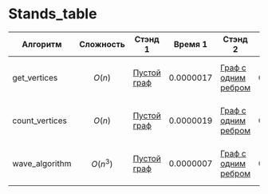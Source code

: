 # Stands_table
|Алгоритм|Сложность|Стэнд 1|Время 1|Стэнд 2|Время 2|Стэнд 3|Время 3|Стэнд 4|Время 4|Стэнд 5|Время 5|Стэнд 6|Время 6|Стэнд 7|Время 7|Стэнд 8|Время 8|Стэнд 9|Время 9|Стэнд 10|Время 10|
|-|-|-|-|-|-|-|-|-|-|-|-|-|-|-|-|-|-|-|-|-|-|
|get_vertices|$$O(n)$$ |[Пустой граф](https://github.com/9MAKSim2/Fundamental-repository/tree/main/STAND_get_vertices/STAND_get_vertices_1.py)|0.0000017|[Граф с одним ребром](https://github.com/9MAKSim2/Fundamental-repository/tree/main/STAND_get_vertices_2.py)|0.0000031|[Граф с несколькими ребрами](https://github.com/9MAKSim2/Fundamental-repository/tree/main/STAND_get_vertices/STAND_get_vertices_3.py)|0.0000041|[Граф с повторяющимися вершинами в разных ребрах](https://github.com/9MAKSim2/Fundamental-repository/tree/main/STAND_get_vertices/STAND_get_vertices_4.py)|0.0000041|[Граф со строковыми вершинами](https://github.com/9MAKSim2/Fundamental-repository/tree/main/STAND_get_vertices/STAND_get_vertices_5.py)|0.0000035|[Граф с вершинами разных типов](https://github.com/9MAKSim2/Fundamental-repository/tree/main/STAND_get_vertices/STAND_get_vertices_6.py)|0.0000042|[Количество ребер: 100](https://github.com/9MAKSim2/Fundamental-repository/tree/main/STAND_get_vertices/STAND_get_vertices_amount_of_data.py)|0.0000153|[Количество ребер: 1000](https://github.com/9MAKSim2/Fundamental-repository/blob/main/STAND_get_vertices_amount_of_data.py)|0.0001864|[Количество ребер: 10000](https://github.com/9MAKSim2/Fundamental-repository/tree/main/STAND_get_vertices/STAND_get_vertices_amount_of_data.py)|0.0010567|[Количество ребер: 100000](https://github.com/9MAKSim2/Fundamental-repository/blob/main/STAND_get_vertices_amount_of_data.py)|0.0166491|
|count_vertices|$$O(n)$$ |[Пустой граф](https://github.com/9MAKSim2/Fundamental-repository/tree/main/STAND_count_vertices/STAND_count_vertices_1.py)|0.0000019|[Граф с одним ребром](https://github.com/9MAKSim2/Fundamental-repository/tree/main/STAND_count_vertices/STAND_count_vertices_2.py)|0.0000023|[Граф с несколькими ребрами](https://github.com/9MAKSim2/Fundamental-repository/tree/main/STAND_count_vertices_3.py)|0.0000041|[Граф с повторяющимися вершинами в разных ребрах](https://github.com/9MAKSim2/Fundamental-repository/blob/main/STAND_count_vertices/STAND_count_vertices_4.py)|0.0000038|[Граф со строковыми вершинами](https://github.com/9MAKSim2/Fundamental-repository/tree/main/STAND_count_vertices/STAND_count_vertices_5.py)|0.0000032|[Граф с вершинами разных типов](https://github.com/9MAKSim2/Fundamental-repository/blob/main/STAND_count_vertices/STANDcount_vertices_6.py)|0.0000529|[Количество ребер: 100](https://github.com/9MAKSim2/Fundamental-repository/tree/main/STAND_count_vertices/STAND_count_vertices_amount_of_data.py)|0.0000126|[Количество ребер: 1000](https://github.com/9MAKSim2/Fundamental-repository/tree/main/STAND_count_vertices/STAND_count_vertices_amount_of_data.py)|0.0001666|[Количество ребер: 10000](https://github.com/9MAKSim2/Fundamental-repository/tree/main/STAND_count_vertices/STAND_count_vertices_amount_of_data.py)|0.0009438|[Количество ребер: 100000](https://github.com/9MAKSim2/Fundamental-repository/tree/main/STAND_count_vertices/STAND_count_vertices_amount_of_data.py)|0.014077|
|wave_algorithm|$$O(n^3)$$ |[Пустой граф](https://github.com/9MAKSim2/Fundamental-repository/tree/main/STAND_wave_algorithm/STAND_wave_algorithm_1.py)|0.0000007|[Граф с одним ребром](https://github.com/9MAKSim2/Fundamental-repository/tree/main/STAND_wave_algorithm/STAND_wave_algorithm_2.py)|0.0000066|[Граф с несколькими ребрами](https://github.com/9MAKSim2/Fundamental-repository/tree/main/STAND_wave_algorithm/STAND_wave_algorithm_3.py)|0.0000092|[Граф с повторяющимися вершинами в разных ребрах](https://github.com/9MAKSim2/Fundamental-repository/tree/main/STAND_wave_algorithm/STAND_wave_algorithm_4.py)|0.0000113|[Граф со строковыми вершинами](https://github.com/9MAKSim2/Fundamental-repository/tree/main/STAND_wave_algorithm/STAND_wave_algorithm_5.py)|0.0000126|[Граф с вершинами разных типов](https://github.com/9MAKSim2/Fundamental-repository/blob/main/STAND_wave_algorithm/STANDwave_algorithm_6.py)|0.0000086|[Количество ребер: 100](https://github.com/9MAKSim2/Fundamental-repository/tree/main/STAND_wave_algorithm/STAND_wave_algorithm_amount_of_data.py)|0.0000709|[Количество ребер: 1000](https://github.com/9MAKSim2/Fundamental-repository/tree/main/STAND_wave_algorithm/STAND_wave_algorithm_amount_of_data.py)|0.0005881|[Количество ребер: 10000](https://github.com/9MAKSim2/Fundamental-repository/tree/main/STAND_wave_algorithm/STAND_wave_algorithm_amount_of_data.py)|0.0110595|[Количество ребер: 100000](https://github.com/9MAKSim2/Fundamental-repository/tree/main/STAND_wave_algorithm/STAND_wave_algorithm_amount_of_data.py)|0.0746997|
